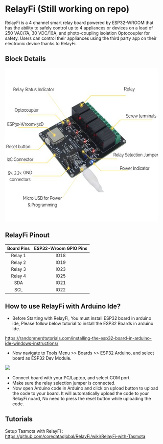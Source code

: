# RelayFi (Still working on repo)
RelayFi is a 4 channel smart relay board powered by ESP32-WROOM that has the ability to safely control up to 4 appliances or devices on a load of 250 VAC/7A, 30 VDC/10A, and photo-coupling isolation Optocoupler for safety. Users can control their appliances using the third party app on their electronic device thanks to RelayFi.

## Block Details

<img src="https://github.com/coredataglobal/RelayFi/blob/main/Images/RelayFi-comp.jpg" width="500" height="500"/>

## RelayFi Pinout

| Board Pins  | ESP32-Wroom GPIO Pins |
|  :---:      |  :---:                |
| Relay 1     | IO18  |
| Relay 2     | IO19  |
| Relay 3     | IO23  |
| Relay 4     | IO25  |
| SDA         | IO21  |
| SCL         | IO22  |

## How to use RelayFi with Arduino Ide?

* Before Starting with RelayFi, You must install ESP32 board in arduino ide, Please follow below tutorial to install the ESP32 Boards in arduino Ide.

<a href="https://randomnerdtutorials.com/installing-the-esp32-board-in-arduino-ide-windows-instructions/"> https://randomnerdtutorials.com/installing-the-esp32-board-in-arduino-ide-windows-instructions/ </a>

* Now navigate to Tools Menu >> Boards >> ESP32 Arduino, and select board as ESP32 Dev Module.

<img src="https://hackster.imgix.net/uploads/attachments/1504271/select_board_1xwjExM2jT.png" /> 

* Connect board with your PC/Laptop, and select COM port.
* Make sure the relay selection jumper is connected.
* Now open Arduino code in Arduino and click on upload button to upload the code to your board. It will automatically upload the code to your RelayFi noard, No need to press the reset button while uploading the code.

## Tutorials

Setup Tasmota with RelayFi : https://github.com/coredataglobal/RelayFi/wiki/RelayFi-with-Tasmota
